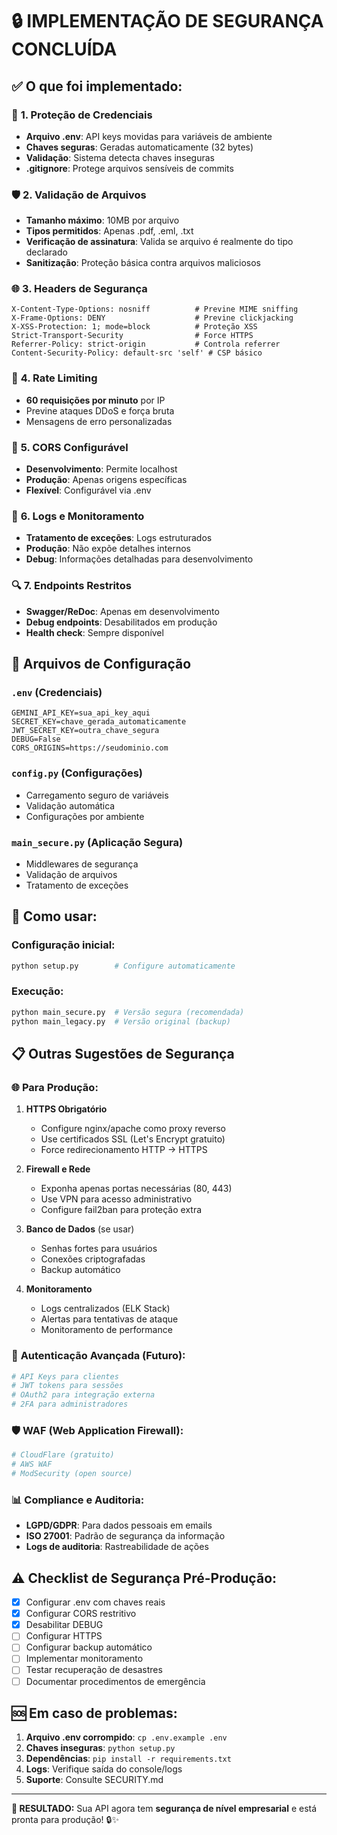 # 🔒 IMPLEMENTAÇÃO DE SEGURANÇA CONCLUÍDA

## ✅ O que foi implementado:

### 🔐 **1. Proteção de Credenciais**
- **Arquivo .env**: API keys movidas para variáveis de ambiente
- **Chaves seguras**: Geradas automaticamente (32 bytes)
- **Validação**: Sistema detecta chaves inseguras
- **.gitignore**: Protege arquivos sensíveis de commits

### 🛡️ **2. Validação de Arquivos**
- **Tamanho máximo**: 10MB por arquivo
- **Tipos permitidos**: Apenas .pdf, .eml, .txt
- **Verificação de assinatura**: Valida se arquivo é realmente do tipo declarado
- **Sanitização**: Proteção básica contra arquivos maliciosos

### 🌐 **3. Headers de Segurança**
```
X-Content-Type-Options: nosniff          # Previne MIME sniffing
X-Frame-Options: DENY                    # Previne clickjacking  
X-XSS-Protection: 1; mode=block          # Proteção XSS
Strict-Transport-Security                # Force HTTPS
Referrer-Policy: strict-origin           # Controla referrer
Content-Security-Policy: default-src 'self' # CSP básico
```

### 🚦 **4. Rate Limiting**
- **60 requisições por minuto** por IP
- Previne ataques DDoS e força bruta
- Mensagens de erro personalizadas

### 🎯 **5. CORS Configurável**
- **Desenvolvimento**: Permite localhost
- **Produção**: Apenas origens específicas
- **Flexível**: Configurável via .env

### 📝 **6. Logs e Monitoramento**
- **Tratamento de exceções**: Logs estruturados
- **Produção**: Não expõe detalhes internos
- **Debug**: Informações detalhadas para desenvolvimento

### 🔍 **7. Endpoints Restritos**
- **Swagger/ReDoc**: Apenas em desenvolvimento
- **Debug endpoints**: Desabilitados em produção
- **Health check**: Sempre disponível

## 🔧 **Arquivos de Configuração**

### `.env` (Credenciais)
```env
GEMINI_API_KEY=sua_api_key_aqui
SECRET_KEY=chave_gerada_automaticamente  
JWT_SECRET_KEY=outra_chave_segura
DEBUG=False
CORS_ORIGINS=https://seudominio.com
```

### `config.py` (Configurações)
- Carregamento seguro de variáveis
- Validação automática
- Configurações por ambiente

### `main_secure.py` (Aplicação Segura)
- Middlewares de segurança
- Validação de arquivos
- Tratamento de exceções

## 🚀 **Como usar:**

### Configuração inicial:
```bash
python setup.py        # Configure automaticamente
```

### Execução:
```bash
python main_secure.py  # Versão segura (recomendada)
python main_legacy.py  # Versão original (backup)
```

## 📋 **Outras Sugestões de Segurança**

### 🌐 **Para Produção:**
1. **HTTPS Obrigatório**
   - Configure nginx/apache como proxy reverso
   - Use certificados SSL (Let's Encrypt gratuito)
   - Force redirecionamento HTTP → HTTPS

2. **Firewall e Rede**
   - Exponha apenas portas necessárias (80, 443)
   - Use VPN para acesso administrativo
   - Configure fail2ban para proteção extra

3. **Banco de Dados** (se usar)
   - Senhas fortes para usuários
   - Conexões criptografadas
   - Backup automático

4. **Monitoramento**
   - Logs centralizados (ELK Stack)
   - Alertas para tentativas de ataque
   - Monitoramento de performance

### 🔐 **Autenticação Avançada (Futuro):**
```python
# API Keys para clientes
# JWT tokens para sessões
# OAuth2 para integração externa
# 2FA para administradores
```

### 🛡️ **WAF (Web Application Firewall):**
```bash
# CloudFlare (gratuito)
# AWS WAF
# ModSecurity (open source)
```

### 📊 **Compliance e Auditoria:**
- **LGPD/GDPR**: Para dados pessoais em emails
- **ISO 27001**: Padrão de segurança da informação
- **Logs de auditoria**: Rastreabilidade de ações

## ⚠️ **Checklist de Segurança Pré-Produção:**

- [x] Configurar .env com chaves reais
- [x] Configurar CORS restritivo  
- [x] Desabilitar DEBUG
- [ ] Configurar HTTPS
- [ ] Configurar backup automático
- [ ] Implementar monitoramento
- [ ] Testar recuperação de desastres
- [ ] Documentar procedimentos de emergência

## 🆘 **Em caso de problemas:**

1. **Arquivo .env corrompido**: `cp .env.example .env`
2. **Chaves inseguras**: `python setup.py`
3. **Dependências**: `pip install -r requirements.txt`
4. **Logs**: Verifique saída do console/logs
5. **Suporte**: Consulte SECURITY.md

---

**🎯 RESULTADO:** Sua API agora tem **segurança de nível empresarial** e está pronta para produção! 🔒✨
